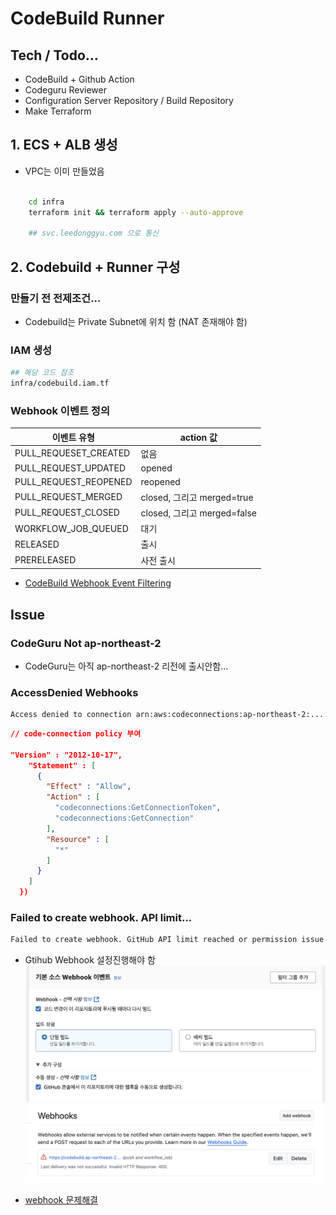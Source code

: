 # CodeBuild Runner

## Tech / Todo...

- CodeBuild + Github Action
- Codeguru Reviewer
- Configuration Server Repository / Build Repository 
- Make Terraform

## 1. ECS + ALB 생성

- VPC는 이미 만들었음

```sh

    cd infra
    terraform init && terraform apply --auto-approve

    ## svc.leedonggyu.com 으로 통신
```

## 2. Codebuild + Runner 구성

### 만들기 전 전제조건...

- Codebuild는 Private Subnet에 위치 함 (NAT 존재해야 함)

### IAM 생성

```sh
## 해당 코드 참조
infra/codebuild.iam.tf
```

### Webhook 이벤트 정의

| 이벤트 유형 | action 값 |
|----------|----------|
| PULL_REQUESET_CREATED    | 없음     |
| PULL_REQUEST_UPDATED    | opened    |
| PULL_REQUEST_REOPENED   | reopened     |
| PULL_REQUEST_MERGED   | closed, 그리고 merged=true     |
| PULL_REQUEST_CLOSED   | closed, 그리고 merged=false     |
| WORKFLOW_JOB_QUEUED   | 대기     |
| RELEASED   | 출시     |
| PRERELEASED   | 사전 출시     |

- <a href="https://docs.aws.amazon.com/ko_kr/codebuild/latest/userguide/github-webhook-events-console.html"> CodeBuild Webhook Event Filtering </a>

## Issue

### CodeGuru Not ap-northeast-2

- CodeGuru는 아직 ap-northeast-2 리전에 출시안함...

### AccessDenied Webhooks

```sh
Access denied to connection arn:aws:codeconnections:ap-northeast-2:...:connection/a0e329d4-0479-408c-8501-e454d19374f8 Troubleshooting guide: https://docs.aws.amazon.com/codebuild/latest/userguide/connections-github-app.html#connections-github-troubleshooting
```

```json
// code-connection policy 부여

"Version" : "2012-10-17",
    "Statement" : [
      {
        "Effect" : "Allow",
        "Action" : [
          "codeconnections:GetConnectionToken",
          "codeconnections:GetConnection"
        ],
        "Resource" : [
          "*"
        ]
      }
    ]
  })
```

### Failed to create webhook. API limit...

```sh
Failed to create webhook. GitHub API limit reached or permission issue encountered when creating the webhook.
```

- Gtihub Webhook 설정진행해야 함
![pr-1](./public/pr-1.png)
![p2-2](./public/pr-2.png)


- <a href="https://docs.aws.amazon.com/ko_kr/codebuild/latest/userguide/action-runner-troubleshoot-webhook.html"> webhook 문제해결 </a>